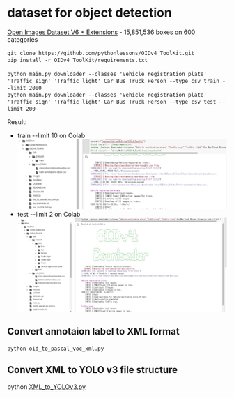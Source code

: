 # dataset for object detection

[Open Images Dataset V6 + Extensions](https://storage.googleapis.com/openimages/web/index.html) - 15,851,536 boxes on 600 categories

    git clone https://github.com/pythonlessons/OIDv4_ToolKit.git
    pip install -r OIDv4_ToolKit/requirements.txt
   
    python main.py downloader --classes 'Vehicle registration plate' 'Traffic sign' 'Traffic light' Car Bus Truck Person --type_csv train --limit 2000
    python main.py downloader --classes 'Vehicle registration plate' 'Traffic sign' 'Traffic light' Car Bus Truck Person --type_csv test --limit 200
    
Result:
* train --limit 10 on Colab
![download_1](download_1.jpg)
* test --limit 2 on Colab
![download_2](download_2.jpg)

## Convert annotaion label to XML format
 
    python oid_to_pascal_voc_xml.py
      
## Convert XML to YOLO v3 file structure

   python [XML_to_YOLOv3.py](https://github.com/pythonlessons/TensorFlow-2.x-YOLOv3/blob/master/tools/XML_to_YOLOv3.py)
